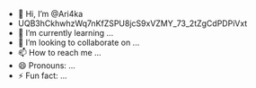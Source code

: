 - 👋 Hi, I’m @Ari4ka
- UQB3hCkhwhzWq7nKfZSPU8jcS9xVZMY_73_2tZgCdPDPiVxt
- 🌱 I’m currently learning ...
- 💞️ I’m looking to collaborate on ...
- 📫 How to reach me ...
- 😄 Pronouns: ...
- ⚡ Fun fact: ...

<!---
Ari4ka/Ari4ka is a ✨ special ✨ repository because its `README.md` (this file) appears on your GitHub profile.
You can click the Preview link to take a look at your changes.
--->
